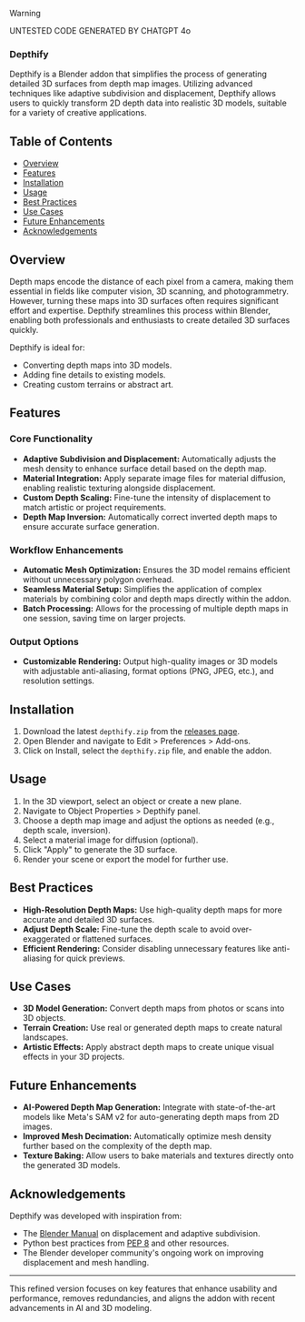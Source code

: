 > [!warning]
> UNTESTED CODE GENERATED BY CHATGPT 4o


### Depthify

Depthify is a Blender addon that simplifies the process of generating detailed 3D surfaces from depth map images. Utilizing advanced techniques like adaptive subdivision and displacement, Depthify allows users to quickly transform 2D depth data into realistic 3D models, suitable for a variety of creative applications.

## Table of Contents

- [Overview](#overview)
- [Features](#features)
- [Installation](#installation)
- [Usage](#usage)
- [Best Practices](#best-practices)
- [Use Cases](#use-cases)
- [Future Enhancements](#future-enhancements)
- [Acknowledgements](#acknowledgements)

## Overview

Depth maps encode the distance of each pixel from a camera, making them essential in fields like computer vision, 3D scanning, and photogrammetry. However, turning these maps into 3D surfaces often requires significant effort and expertise. Depthify streamlines this process within Blender, enabling both professionals and enthusiasts to create detailed 3D surfaces quickly.

Depthify is ideal for:
- Converting depth maps into 3D models.
- Adding fine details to existing models.
- Creating custom terrains or abstract art.

## Features

### Core Functionality
- **Adaptive Subdivision and Displacement:** Automatically adjusts the mesh density to enhance surface detail based on the depth map.
- **Material Integration:** Apply separate image files for material diffusion, enabling realistic texturing alongside displacement.
- **Custom Depth Scaling:** Fine-tune the intensity of displacement to match artistic or project requirements.
- **Depth Map Inversion:** Automatically correct inverted depth maps to ensure accurate surface generation.

### Workflow Enhancements
- **Automatic Mesh Optimization:** Ensures the 3D model remains efficient without unnecessary polygon overhead.
- **Seamless Material Setup:** Simplifies the application of complex materials by combining color and depth maps directly within the addon.
- **Batch Processing:** Allows for the processing of multiple depth maps in one session, saving time on larger projects.

### Output Options
- **Customizable Rendering:** Output high-quality images or 3D models with adjustable anti-aliasing, format options (PNG, JPEG, etc.), and resolution settings.

## Installation

1. Download the latest `depthify.zip` from the [releases page](https://github.com/microsoft-bing-search-assistant/depthify/releases).
2. Open Blender and navigate to Edit > Preferences > Add-ons.
3. Click on Install, select the `depthify.zip` file, and enable the addon.

## Usage

1. In the 3D viewport, select an object or create a new plane.
2. Navigate to Object Properties > Depthify panel.
3. Choose a depth map image and adjust the options as needed (e.g., depth scale, inversion).
4. Select a material image for diffusion (optional).
5. Click "Apply" to generate the 3D surface.
6. Render your scene or export the model for further use.

## Best Practices

- **High-Resolution Depth Maps:** Use high-quality depth maps for more accurate and detailed 3D surfaces.
- **Adjust Depth Scale:** Fine-tune the depth scale to avoid over-exaggerated or flattened surfaces.
- **Efficient Rendering:** Consider disabling unnecessary features like anti-aliasing for quick previews.

## Use Cases

- **3D Model Generation:** Convert depth maps from photos or scans into 3D objects.
- **Terrain Creation:** Use real or generated depth maps to create natural landscapes.
- **Artistic Effects:** Apply abstract depth maps to create unique visual effects in your 3D projects.

## Future Enhancements

- **AI-Powered Depth Map Generation:** Integrate with state-of-the-art models like Meta's SAM v2 for auto-generating depth maps from 2D images.
- **Improved Mesh Decimation:** Automatically optimize mesh density further based on the complexity of the depth map.
- **Texture Baking:** Allow users to bake materials and textures directly onto the generated 3D models.

## Acknowledgements

Depthify was developed with inspiration from:
- The [Blender Manual](https://docs.blender.org/manual/en/latest/render/materials/components/displacement.html) on displacement and adaptive subdivision.
- Python best practices from [PEP 8](https://pep8.org/) and other resources.
- The Blender developer community's ongoing work on improving displacement and mesh handling.

---

This refined version focuses on key features that enhance usability and performance, removes redundancies, and aligns the addon with recent advancements in AI and 3D modeling.
